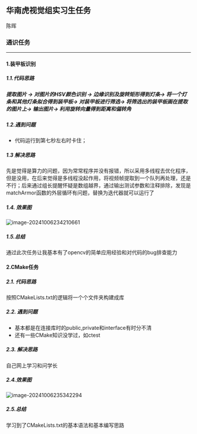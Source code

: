 ##  华南虎视觉组实习生任务

陈晖

### 通识任务

---

#### 1.装甲板识别

##### 1.1.代码思路   

##### 提取图片 &rarr; 对图片的HSV颜色识别 &rarr; 边缘识别及旋转矩形得到灯条&rarr; 将一个灯条和其他灯条拟合得到装甲板&rarr; 对装甲板进行筛选&rarr; 将筛选出的装甲板画在提取的图片上&rarr; 输出图片&rarr; 利用旋转向量得到距离和偏转角

##### 1.2.遇到问题   

+ 代码运行到第七秒左右时卡住；

##### 1.3 解决思路

先是觉得是算力的问题，因为常常程序并没有报错，所以采用多线程去优化程序，但是没用，在后来觉得是多线程没起作用，将视频帧提取到一个队列再处理，还是不行；后来通过组长提醒怀疑是数组越界，通过输出测试参数和注释排除，发现是matchArmor函数的外层循环有问题，替换为迭代器就可以运行了

##### 1.4. 效果图



![image-20241006234210661](/home/chen/.config/Typora/typora-user-images/image-20241006234210661.png)

##### 1.5.总结

通过此次任务让我基本有了opencv的简单应用经验和对代码的bug排查能力



#### 2.CMake任务

##### 2.1. 代码思路

按照CMakeLists.txt的逻辑将一个个文件夹构建成库

##### 2.2. 遇到问题

+ 基本都是在连接库时的public,private和interface有时分不清
+ 还有一些CMake知识没学过，如ctest

##### 2.3. 解决思路

自己网上学习和问学长

##### 2.4.效果图

![image-20241006235342294](/home/chen/.config/Typora/typora-user-images/image-20241006235342294.png)



##### 2.5.总结

学习到了CMakeLists.txt的基本语法和基本编写思路
